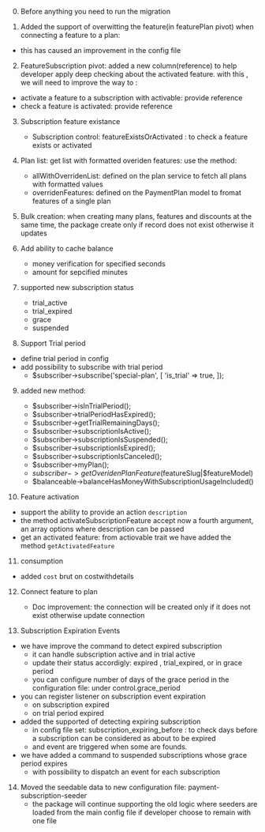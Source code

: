 0. Before anything you need to run the migration

1. Added the support of overwitting the feature(in featurePlan pivot) when connecting a feature to a plan:

-   this has caused an improvement in the config file

2. FeatureSubscription pivot: added a new column(reference) to help developer apply deep checking about the activated feature. with this , we will need to improve the way to :

-   activate a feature to a subscription with activable: provide reference
-   check a feature is activated: provide reference

3. Subscription feature existance

    - Subscription control: featureExistsOrActivated : to check a feature exists or activated

4. Plan list: get list with formatted overiden features: use the method:
    - allWithOverridenList: defined on the plan service to fetch all plans with formatted values
    - overridenFeatures: defined on the PaymentPlan model to fromat features of a single plan
5. Bulk creation: when creating many plans, features and discounts at the same time, the package create only if record does not exist otherwise it updates

6. Add ability to cache balance

    - money verification for specified seconds
    - amount for sepcified minutes

7. supported new subscription status
    - trial_active
    - trial_expired
    - grace
    - suspended
8. Support Trial period

-   define trial period in config
-   add possibility to subscribe with trial period
    -   $subscriber->subscribe('special-plan', [
        'is_trial' => true,
        ]);

9.  added new method:

    -   $subscriber->isInTrialPeriod();
    -   $subscriber->trialPeriodHasExpired();
    -   $subscriber->getTrialRemainingDays();
    -   $subscriber->subscriptionIsActive();
    -   $subscriber->subscriptionIsSuspended();
    -   $subscriber->subscriptionIsExpired();
    -   $subscriber->subscriptionIsCanceled();
    -   $subscriber->myPlan();
    -   $subscriber->getOveridenPlanFeature($featureSlug|$featureModel)
    -   $balanceable->balanceHasMoneyWithSubscriptionUsageIncluded()

10. Feature activation

-   support the ability to provide an action `description`
-   the method activateSubscriptionFeature accept now a fourth argument, an array options where description can be passed
-   get an activated feature: from actiovable trait we have added the method `getActivatedFeature`

11. consumption

-   added `cost` brut on costwithdetails

12. Connect feature to plan

    -   Doc improvement: the connection will be created only if it does not exist otherwise update connection

13. Subscription Expiration Events

-   we have improve the command to detect expired subscription
    -   it can handle subscription active and in trial active
    -   update their status accordigly: expired , trial_expired, or in grace period
    -   you can configure number of days of the grace period in the configuration file: under control.grace_period
-   you can register listener on subscription event expiration
    -   on subscription expired
    -   on trial period expired
-   added the supported of detecting expiring subscription
    -   in config file set: subscription_expiring_before : to check days before a subscription can be considered as about to be expired
    -   and event are triggered when some are founds.
-   we have added a command to suspended subscriptions whose grace period expires
    -   with possibility to dispatch an event for each subscription

14. Moved the seedable data to new configuration file: payment-subscription-seeder
    -   the package will continue supporting the old logic where seeders are loaded from the main config file if developer choose to remain with one file
